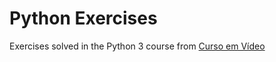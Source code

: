 # Python Exercises
 Exercises solved in the Python 3 course from [Curso em Vídeo](https://www.youtube.com/user/cursosemvideo)
